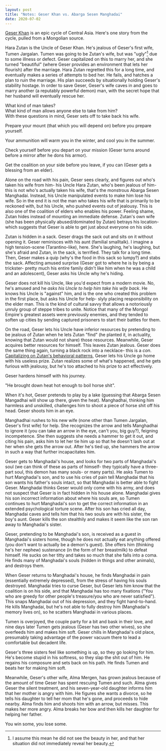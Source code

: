 ```yaml
---
layout: post
title: "Notes: Geser Khan vs. Abarga Sesen Manghadai"
date: 2020-07-02
---
```


[Geser Khan](https://en.wikipedia.org/wiki/Epic_of_King_Gesar) is an epic cycle of Central Asia. Here's one story from the cycle, pulled from a Mongolian source.

Hara Zutan is the Uncle of Geser Khan. He's jealous of Geser's first wife, Tumen Jargalan. Tumen was going to be Zutan's wife, but was "ugly"[^ugly] due to some illness or defect. Geser capitalized on this to marry her, and she turned "beautiful" (where Geser provides an environment that lets her flourish) after the marriage. Hara Zutan regretted this for a long time, and eventually makes a series of attempts to bed her. He fails, and hatches a plan to ruin the marriage. His plan succeeds by situationally holding Geser's stability hostage. In order to save Geser, Geser's wife caves in and goes to marry another (a reputably powerful demon) man, with the secret hope that her husband will eventually rescue her. 

[^ugly]: I assume this mean he did not see the beauty in her, and that her situation did not immediately reveal her beauty.

What kind of man takes?  
What kind of man allows anyone else to take from him?  
With these questions in mind, Geser sets off to take back his wife. 

Prepare your mount (that which you will depend on) before you prepare yourself.

Your ammunition will warm you in the winter, and cool you in the summer. 

Check yourself before you depart on your mission (Geser turns around before a mirror after he dons his armor).  

Get the coalition on your side before you leave, if you can (Geser gets a blessing from an elder).  

Alone on the road with his pain, Geser sees clearly, and figures out who's taken his wife from him- his Uncle Hara Zutan, who's been jealous of him- this is not who's actually taken his wife, that's the monstrous Abarga Sesen Manghadai. Instead, his Uncle manipulated events to make him lose his wife. So in the end it is not the man who takes his wife that is primarily to be reckoned with, but his Uncle, who pushed events out of jealousy. This is also one of the coalition of elders who enables his power. Feeling shame, Zutan hides instead of mounting an immediate defense. Zutan's own wife (she has been physically abused/dominated by Zutan) betrays his location- which suggests that Geser is able to get just about everyone on his side. 

Zutan is hidden in a sack. Geser drags the sack out and sits on it without opening it. Geser reminisces with his aunt (familial smalltalk). I imagine a high tension-scene (Tarantino-like), here. She's laughing, he's laughing, but she's afraid and Zutan, in the sack, is terrified. They talk for a long time. Then, Geser makes a quip (why's the food in this sack so lumpy?) and stabs the sack. Affecting amused surprise (Geser got to where he is by being a trickster- pretty much his entire family didn't like him when he was a child and an adolescent), Geser asks his Uncle why he's hiding. 

Geser does not kill his Uncle, like you'd expect from a modern movie. No, he's amused and he _asks his Uncle to help him take his wife back_. He knows his Uncle is "against" him, and is the one who created this problem in the first place, but asks his Uncle for help- slyly placing responsibility on the elder man. This is the kind of cultural savvy that allows a notoriously unruly group of steppe tribes to unite. Notice that many of the Mongol Empire's greatest assets were previously enemies, and they tended to soften up cities by sending captured prisoners to start their battles for them.

On the road, Geser lets his Uncle have inferior resources by pretending to be jealous of Zutan when he lets Zutan "find" (he planted it, in actuality, knowing that Zutan would not share) those resources. Meanwhile, Geser acquires better resources for himself. This leaves Zutan jealous. Geser does the same thing again, turning a black rock into a necklace- this is a _con_. [Capitalizing on Zutan's behavioral patterns](https://tvtropes.org/pmwiki/pmwiki.php/Main/BatmanGambit), Geser lets his Uncle go home with his useless prize. Zutan realizes some of what's happened, and he gets furious with jealousy, but he's too attached to his prize to act effectively. 

Geser hardens himself with his journey.

"He brought down heat hot enough to boil horse shit".

When it's hot, Geser pretends to play by a lake (guessing that Abarga Sesen Mangadhai will show up there, given the heat). Manghadhai, thinking him harmless and unskilled, challenges him to shoot a piece of horse shit off his head. Geser shoots him in an eye. 

Manghadhai rushes to his new wife (none other than Tumen Jargalan, Geser's first wife) for help. She recognizes the arrow and tells Manghadhai to ignore it (you can take an arrow in the eye, can't you, big guy?), feigning incompetence. She then suggests she needs a hammer to get it out, and citing his pain, asks him to let her tie him up so that he doesn't lash out at her when she gets the arrow out. After he's tied up, she hammers the arrow in such a way that further incapacitates him. 

Geser gets to Manghadai's house, and looks for two parts of Manghadai's soul (we can think of these as parts of himself- they typically have a three-part soul, this demon has many souls- or many parts). He asks Tumen to hurt Manghadai's son, and to use his cries of pain tell Manghadai that his son wants his father's souls intact, so that Manghadai is better able to fight Geser. Manghadai thinks Geser would only come with his army, and does not suspect that Geser is in fact hidden in his house alone. Manghadai gives his son incorrect information about where his souls are, so Tumen continues to hurt Manghadai's son to get the correct information in an extended psychological torture scene. After his son has cried all day, Manghadai caves and tells him that his two souls are with his sister, the boy's aunt. Geser kills the son stealthily and makes it seem like the son ran away to Manghadai's sister. 

Geser, pretending to be Manghadai's son, is received as a guest in Manghadai's sisters home, though he does not actually eat anything offered (you don't want to actually be a demon's guest). She offers him (thinking he's her nephew) sustenance (in the form of her breastmilk) to defeat himself. He sucks on her titty and takes so much that she falls into a coma. He finds many of Manghadai's souls (hidden in things and other animals), and destroys them. 

When Geser returns to Manghadai's house, he finds Manghadai in pain (essentially extremely depressed), from the stress of having his souls destroyed. Manghadai tries to curse Geser, but Geser lets him know that the coalition is on his side, and that Manghadai has too many fixations ("You who are greedy for other people's treasure/you who are never satisfied"). This snaps Manghadai out of his depression, and they fight hand-to-hand. He kills Manghadai, but he's not able to fully destroy him (Manghadai's memory lives on), so he scatters Manghadai in various places.

Tumen is overjoyed, the couple party for a bit and bask in their love, and nine days later Tumen gets jealous (Geser has two other wives), so she overfeeds him and makes him soft. Geser chills in Manghadai's old place, presumably taking advantage of the power vacuum there to lead a comfortable but decadent life.

Geser's three sisters feel like something is up, so they go looking for him. He's become stupid in his softness, so they slap the shit out of him. He regains his composure and sets back on his path. He finds Tumen and beats her for making him soft. 

Meanwhile, Geser's other wife, Alma Mergen, has grown jealous because of the amount of time Geser has spent rescuing Tumen and such. Alma gives Geser the silent treatment, and his seven-year-old daughter informs him that her mother is angry with him. He figures she wants a divorce, so he tells his daughter to tell her mom that he's gone, and proceeds to hide nearby. Alma finds him and shoots him with an arrow, but misses. This makes her more angry. Alma breaks her bow and then kills her daughter for helping her father. 

You win some, you lose some.



